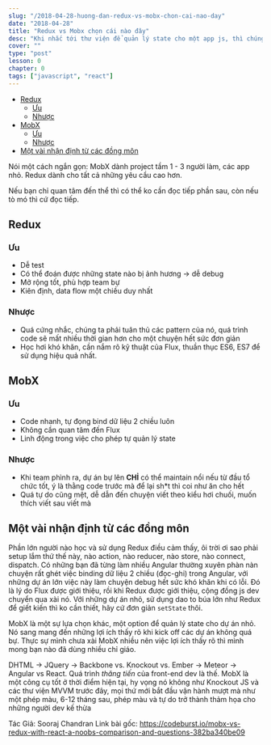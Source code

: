 ```yaml
---
slug: "/2018-04-28-huong-dan-redux-vs-mobx-chon-cai-nao-day"
date: "2018-04-28"
title: "Redux vs Mobx chọn cái nào đây"
desc: "Khi nhắc tới thư viện để quản lý state cho một app js, thì chúng sẽ hay rất phân vân giữa 2 lựa chọn Redux hay Mobx"
cover: ""
type: "post"
lesson: 0
chapter: 0
tags: ["javascript", "react"]
---
```


<!-- TOC -->

- [Redux](#redux)
  - [Ưu](#ưu)
  - [Nhược](#nhược)
- [MobX](#mobx)
  - [Ưu](#ưu-1)
  - [Nhược](#nhược-1)
- [Một vài nhận định từ các đồng môn](#một-vài-nhận-định-từ-các-đồng-môn)

<!-- /TOC -->

Nói một cách ngắn gọn: MobX dành project tầm 1 - 3 người làm, các app nhỏ. Redux dành cho tất cả những yêu cầu cao hơn.

Nếu bạn chỉ quan tâm đến thể thì có thể ko cần đọc tiếp phần sau, còn nếu tò mó thì cứ đọc tiếp.

## Redux

### Ưu

- Dễ test
- Có thể đoán được những state nào bị ảnh hương -> dễ debug
- Mở rộng tốt, phù hợp team bự
- Kiên định, data flow một chiều duy nhất

### Nhược

- Quá cứng nhắc, chúng ta phải tuân thủ các pattern của nó, quá trình code sẽ mất nhiều thời gian hơn cho một chuyện hết sức đơn giản
- Học hơi khó khăn, cần nắm rõ kỹ thuật của Flux, thuần thục ES6, ES7 để sử dụng hiệu quả nhất.


## MobX

### Ưu

- Code nhanh, tự đọng bind dữ liệu 2 chiều luôn
- Không cần quan tâm đến Flux
- Linh động trong việc cho phép tự quản lý state

### Nhược

- Khi team phình ra, dự án bự lên **CHỈ** có thể maintain nổi nếu từ đầu tổ chức tốt, ý là thằng code trước mà để lại sh*t thì coi như ăn cho hết
- Quá tự do cũng mệt, dễ dẫn đến chuyện viết theo kiểu hơi chuối, muốn thích viết sau viết mà


## Một vài nhận định từ các đồng môn

Phần lớn người nào học và sử dụng Redux điều cảm thấy, ôi trời ơi sao phải setup lắm thứ thế này, nào action, nào reducer, nào store, nào connect, dispatch. Có những bạn đã từng làm nhiều Angular thường xuyên phàn nàn chuyện rất ghét việc binding dữ liệu 2 chiều (đọc-ghi) trong Angular, với những dự án lớn việc này làm chuyện debug hết sức khó khăn khi có lỗi. Đó là lý do Flux được giới thiệu, rồi khi Redux được giới thiệu, cộng đồng js dev chuyển qua xài nó. Với những dự án nhỏ, sử dụng dao to búa lớn như Redux để giết kiến thì ko cần thiết, hãy cứ đơn giản `setState` thôi.

MobX là một sự lựa chọn khác, một option để quản lý state cho dự án nhỏ. Nó sang mang đến những lợi ích thấy rõ khi kick off các dự án không quá bự. Thực sự mình chưa xài MobX nhiều nên việc lợi ích thấy rõ thì mình mong bạn nào đã dùng nhiều chỉ giáo.

DHTML -> JQuery -> Backbone vs. Knockout vs. Ember -> Meteor -> Angular vs React. Quá trình *thăng tiến* của front-end dev là thế. MobX là một công cụ tốt ở thời điểm hiện tại, hy vọng nó không như Knockout JS và các thư viện MVVM trước đây, mọi thứ mới bắt đầu vận hành mượt mà như một phép màu, 6-12 tháng sau, phép màu và tự do trở thành thảm họa cho những người dev kế thừa

Tác Giả: Sooraj Chandran
Link bài gốc: https://codeburst.io/mobx-vs-redux-with-react-a-noobs-comparison-and-questions-382ba340be09